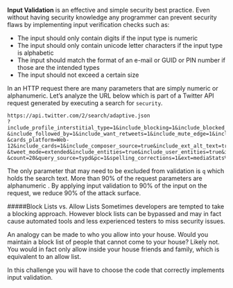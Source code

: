 **Input Validation** is an effective and simple security best practice. Even without having security knowledge any programmer can prevent security flaws by implementing input verification checks such as:

- The input should only contain digits if the input type is numeric
- The input should only contain unicode letter characters if the input type is alphabetic
- The input should match the format of an e-mail or GUID or PIN number if those are the intended types
- The input should not exceed a certain size


In an HTTP request there are many parameters that are simply numeric or alphanumeric. Let’s analyze the URL below which is part of a Twitter API request generated by executing a search for `security`.

    https://api.twitter.com/2/search/adaptive.json
    ?include_profile_interstitial_type=1&include_blocking=1&include_blocked_by=1
    &include_followed_by=1&include_want_retweets=1&include_mute_edge=1&include_can_dm=1&include_can_media_tag=1&skip_status=1
    &cards_platform=Web-12&include_cards=1&include_composer_source=true&include_ext_alt_text=true&include_reply_count=1
    &tweet_mode=extended&include_entities=true&include_user_entities=true&include_ext_media_color=true&send_error_codes=true&q=security
    &count=20&query_source=typd&pc=1&spelling_corrections=1&ext=mediaStats%2ChighlightedLabel

The only parameter that may need to be excluded from validation is `q` which holds the search text. More than 90% of the request parameters are alphanumeric . By applying input validation to 90% of the input on the request, we reduce 90% of the attack surface. 

#####Block Lists vs. Allow Lists
Sometimes developers are tempted to take a blocking approach. However block lists can be bypassed and may in fact cause automated tools and less experienced testers to miss security issues.

An analogy can be made to who you allow into your house. Would you maintain a block list of people that cannot come to your house? Likely not. You would in fact only allow inside your house friends and family, which is equivalent to an allow list. 

In this challenge you will have to choose the code that correctly implements input validation.